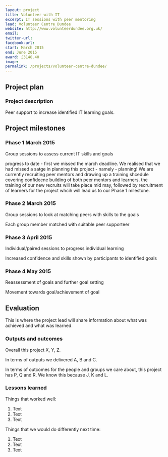 ```yaml
---
layout: project
title: Volunteer with IT
excerpt: IT sessions with peer mentoring
lead: Volunteer Centre Dundee
website: http://www.volunteerdundee.org.uk/
email: 
twitter-url: 
facebook-url: 
start: March 2015
end: June 2015
award: £3148.40
image:
permalink: /projects/volunteer-centre-dundee/
---
```


## Project plan

### Project description

Peer support to increase identified IT learning goals.


## Project milestones

### Phase 1 March 2015

Group sessions to assess current IT skills and goals

progress to date - first we missed the march deadline. We realised that we had missed a satge in planning this project - namely - planning!
We are currently recruiting peer mentors and drawing up a training shcedule covering confidecne building of both peer mentors and learners.
the training of our new recruits will take place mid may, followed by recruitment of learners for the project whcih will lead us to our Phase 1 milestone.

### Phase 2 March 2015 

Group sessions to look at matching peers with skills to the goals

Each group member matched with suitable peer supporteer

### Phase 3 April 2015

Individual/paired sessions to progress individual learning

Increased confidence and skills shown by participants to identified goals

### Phase 4 May 2015

Reassessment of goals and further goal setting

Movement towards goal/achievement of goal


## Evaluation

This is where the project lead will share information about what was achieved and what was learned.

### Outputs and outcomes

Overall this project X, Y, Z.

In terms of outputs we delivered A, B and C.

In terms of outcomes for the people and groups we care about, this project has P, Q and R. We know this because J, K and L.

### Lessons learned

Things that worked well:

1. Text
2. Text
3. Text

Things that we would do differently next time:

1. Text
2. Text
3. Text
